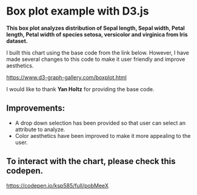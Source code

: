 # Box plot example with D3.js

**This box plot analyzes distribution of Sepal length, Sepal width, Petal length, Petal width of species setosa, versicolor and virginica from Iris dataset.**

I built this chart using the base code from the link below. However, I have made several changes to this code to make it user friendly and improve aesthetics.

https://www.d3-graph-gallery.com/boxplot.html

I would like to thank **Yan Holtz** for providing the base code.

## Improvements:

- A drop down selection has been provided so that user can select an attribute to analyze.
- Color aesthetics have been improved to make it more appealing to the user.

## To interact with the chart, please check this codepen.

https://codepen.io/ksp585/full/pobMeeX
